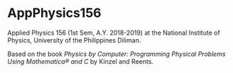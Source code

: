# AppPhysics156
Applied Physics 156 (1st Sem, A.Y. 2018-2019) at the National Institute of Physics, University of the Philippines Diliman.

Based on the book *Physics by Computer: Programming Physical Problems Using Mathematica® and C* by Kinzel and Reents.
